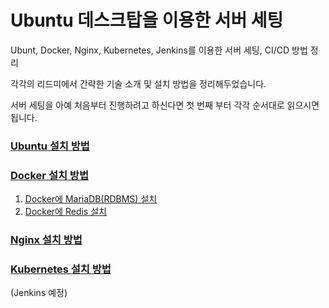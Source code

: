 # Ubuntu 데스크탑을 이용한 서버 세팅

Ubunt, Docker, Nginx, Kubernetes, Jenkins를 이용한 서버 세팅, CI/CD 방법 정리<br>

각각의 리드미에서 간략한 기술 소개 및 설치 방법을 정리해두었습니다.<br>

서버 세팅을 아예 처음부터 진행하려고 하신다면 첫 번째 부터 각각 순서대로 읽으시면 됩니다.

### [Ubuntu 설치 방법](./Ubuntu/README.md)

### [Docker 설치 방법](./Docker/README.md)
1. [Docker에 MariaDB(RDBMS) 설치](./Docker/docker_images/mariaDB/README.md)
2. [Docker에 Redis 설치](./Docker/docker_images/Redis/README.md)

### [Nginx 설치 방법](./Nginx/README.md)

### [Kubernetes 설치 방법](./Kubernetes/README.md)

(Jenkins 예정)
